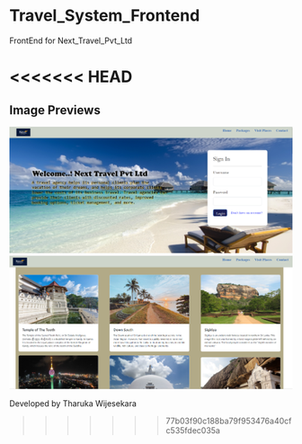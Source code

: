 # Travel_System_Frontend
FrontEnd for Next_Travel_Pvt_Ltd

<<<<<<< HEAD
=======
## Image Previews

![main](https://github.com/Tharuu9/Travel_System_Frontend/blob/master/Next_Frontend/assets/main%20img.png)
![frontPhoto](https://github.com/Tharuu9/Travel_System_Frontend/blob/master/Next_Frontend/assets/img%202.png)


Developed by Tharuka Wijesekara
>>>>>>> 77b03f90c188ba79f953476a40cfc535fdec035a
